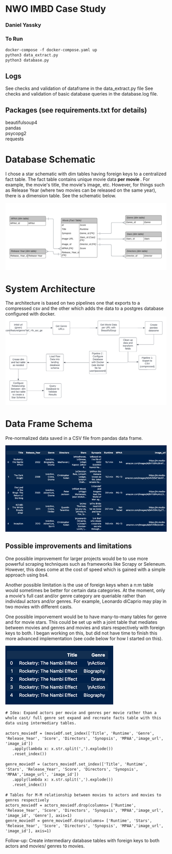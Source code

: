 # NWO IMBD Case Study 
### Daniel Yassky

### To Run
```
docker-compose -f docker-compose.yaml up
python3 data_extract.py
python3 database.py
```


## Logs
See checks and validation of dataframe in the data_extract.py file
See checks and validation of basic database queries in the database.log file. 

## Packages (see requirements.txt for details)
beautifulsoup4<br>
pandas  <br>
psycopg2  <br>
requests  <br>


# Database Schematic

I chose a star schematic with dim tables having foreign keys to a centralized fact table. The fact table contains unique movie data   <b> per movie </b>. For example, the movie's title, the movie's image, etc. However, for things such as Release Year (where two movies can be released on the same year), there is a dimension table. See the schematic below. 

<img src="database_relational_diag.png" alt="Database Schematic" title="Star Schematic of Database ">

# System Architecture 

The architecture is based on two pipelines one that exports to a compressed csv and the other which adds the data to a postgres database configured with docker. 
<img src="architecture.png" alt="Database Schematic" title="Star Schematic of Database ">

# Data Frame Schema

Pre-normalized data saved in a CSV file from pandas data frame.

<img src="csv_schematic.png" alt="Dataframe in pandas" title="Pandas Data Frame ">

## Possible improvements and limitations

One possible improvement for larger projects would be to use more powerful scraping techniques such as frameworks like Scrapy or Seleneum. However, this does come at the cost of speed which is gained with a simple approach using bs4. 

Another possible limitation is the use of foreign keys when a n:m table would sometimes be better for certain data categories. At the moment, only a movie's full cast and/or genre category are queriable rather than individaul actors and/or genres. For example, Leonardo diCaprio may play in two movies with different casts. 

One possible imporvement would be to have many-to-many tables for genre and for movie stars. This could be set up with a joint table that mediates between movies and genres and movies and stars respectively with foreign keys to both. I began working on this, but did not have time to finish this more advanced implementation (see code below for how I started on this).



<img src="improvement.png" title="Possible improvement ">

```
# Idea: Expand actors per movie and genres per movie rather than a whole cast/ full genre set expand and recreate facts table with this data using intermediary tables.

actors_moviedf = (movieDf.set_index(['Title', 'Runtime', 'Genre', 'Release_Year', 'Score', 'Directors', 'Synopsis', 'MPAA','image_url', 'image_id'])
   .apply(lambda x: x.str.split(',').explode())
   .reset_index()) 

genre_moviedf = (actors_moviedf.set_index(['Title', 'Runtime', 'Stars', 'Release_Year', 'Score', 'Directors', 'Synopsis', 'MPAA','image_url', 'image_id'])
   .apply(lambda x: x.str.split(',').explode())
   .reset_index()) 
   
# Tables for M-M relationship between movies to actors and movies to genres respectively 
actors_moviedf = actors_moviedf.drop(columns= ['Runtime', 'Release_Year', 'Score', 'Directors', 'Synopsis', 'MPAA','image_url', 'image_id', 'Genre'], axis=1)
genre_moviedf = genre_moviedf.drop(columns= ['Runtime', 'Stars', 'Release_Year', 'Score', 'Directors', 'Synopsis', 'MPAA','image_url', 'image_id'], axis=1)
```
Follow-up: Create intermediary database tables with foreign keys to both actors and movies/ genres to movies. 
